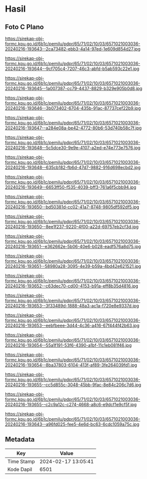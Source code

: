 # Hasil

## Foto C Plano

https://sirekap-obj-formc.kpu.go.id/6b1c/pemilu/pdpr/65/71/02/10/03/6571021003036-20240216-193643--2ca73482-ebb3-4a14-97ed-1e609d854d27.jpg

https://sirekap-obj-formc.kpu.go.id/6b1c/pemilu/pdpr/65/71/02/10/03/6571021003036-20240216-193644--9cf705c4-7207-46c3-abfd-b5ab593c22e1.jpg

https://sirekap-obj-formc.kpu.go.id/6b1c/pemilu/pdpr/65/71/02/10/03/6571021003036-20240216-193645--1a007387-cc79-4437-8829-b329e905b0d8.jpg

https://sirekap-obj-formc.kpu.go.id/6b1c/pemilu/pdpr/65/71/02/10/03/6571021003036-20240216-193646--3b073402-6704-435b-91ac-87737cef22b9.jpg

https://sirekap-obj-formc.kpu.go.id/6b1c/pemilu/pdpr/65/71/02/10/03/6571021003036-20240216-193647--a284e08a-be42-4772-80b6-53d740b58c7f.jpg

https://sirekap-obj-formc.kpu.go.id/6b1c/pemilu/pdpr/65/71/02/10/03/6571021003036-20240216-193648--5c5dce30-9e9e-4107-a2ed-e74e773e7576.jpg

https://sirekap-obj-formc.kpu.go.id/6b1c/pemilu/pdpr/65/71/02/10/03/6571021003036-20240216-193648--635cb182-fb6d-47d7-9882-916d698ecbd2.jpg

https://sirekap-obj-formc.kpu.go.id/6b1c/pemilu/pdpr/65/71/02/10/03/6571021003036-20240216-193649--6653ff50-f535-4039-bff3-761a6f5cbb94.jpg

https://sirekap-obj-formc.kpu.go.id/6b1c/pemilu/pdpr/65/71/02/10/03/6571021003036-20240216-193650--bd50381d-cc02-41a7-8748-9805df592df5.jpg

https://sirekap-obj-formc.kpu.go.id/6b1c/pemilu/pdpr/65/71/02/10/03/6571021003036-20240216-193650--8ee1f237-9220-4f00-a22d-69757eb2cf3d.jpg

https://sirekap-obj-formc.kpu.go.id/6b1c/pemilu/pdpr/65/71/02/10/03/6571021003036-20240216-193651--e362662e-5b06-40e6-b028-eadf576a8d75.jpg

https://sirekap-obj-formc.kpu.go.id/6b1c/pemilu/pdpr/65/71/02/10/03/6571021003036-20240216-193651--58980a28-3095-4e39-b59a-4bd42e621521.jpg

https://sirekap-obj-formc.kpu.go.id/6b1c/pemilu/pdpr/65/71/02/10/03/6571021003036-20240216-193652--c63dec70-cd00-4153-b91a-eff8b35d4816.jpg

https://sirekap-obj-formc.kpu.go.id/6b1c/pemilu/pdpr/65/71/02/10/03/6571021003036-20240216-193653--3f33489d-1888-48a3-ac1a-f720e8e9337d.jpg

https://sirekap-obj-formc.kpu.go.id/6b1c/pemilu/pdpr/65/71/02/10/03/6571021003036-20240216-193653--eebfbeee-3d44-4c36-a416-67f444f42b63.jpg

https://sirekap-obj-formc.kpu.go.id/6b1c/pemilu/pdpr/65/71/02/10/03/6571021003036-20240216-193654--55a1f191-53f6-4390-a1bf-11c1eb081f46.jpg

https://sirekap-obj-formc.kpu.go.id/6b1c/pemilu/pdpr/65/71/02/10/03/6571021003036-20240216-193654--8ba37803-6104-413f-af89-3fe264039fd1.jpg

https://sirekap-obj-formc.kpu.go.id/6b1c/pemilu/pdpr/65/71/02/10/03/6571021003036-20240216-193655--cc5d855c-3048-45bb-9fac-8e84c206c7d6.jpg

https://sirekap-obj-formc.kpu.go.id/6b1c/pemilu/pdpr/65/71/02/10/03/6571021003036-20240216-193655--c2c9a12c-c274-4668-a8c6-e9dcf1e9cf5f.jpg

https://sirekap-obj-formc.kpu.go.id/6b1c/pemilu/pdpr/65/71/02/10/03/6571021003036-20240216-193643--a96fd025-fee5-4e6d-bc63-6cdc1059a75c.jpg


## Metadata

| Key        | Value               |
| ---------- | ------------------- |
| Time Stamp | 2024-02-17 13:05:41 |
| Kode Dapil | 6501                |



